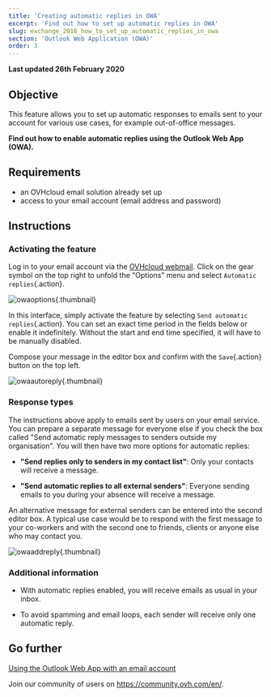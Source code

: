 ```yaml
---
title: 'Creating automatic replies in OWA'
excerpt: 'Find out how to set up automatic replies in OWA'
slug: exchange_2016_how_to_set_up_automatic_replies_in_owa
section: 'Outlook Web Application (OWA)'
order: 3
---
```


**Last updated 26th February 2020**

## Objective

This feature allows you to set up automatic responses to emails sent to your account for various use cases, for example out-of-office messages.

**Find out how to enable automatic replies using the Outlook Web App (OWA).**


## Requirements

- an OVHcloud email solution already set up
- access to your email account (email address and password)


## Instructions

### Activating the feature

Log in to your email account via the [OVHcloud webmail](https://www.ovh.com.au/mail/). Click on the gear symbol on the top right to unfold the "Options" menu and select `Automatic replies`{.action}.

![owaoptions](images/exchange-autorep-step1.png){.thumbnail}

In this interface, simply activate the feature by selecting `Send automatic replies`{.action}. You can set an exact time period in the fields below or enable it indefinitely. Without the start and end time specified, it will have to be manually disabled. 

Compose your message in the editor box and confirm with the `Save`{.action} button on the top left.

![owaautoreply](images/exchange-autorep-step2.png){.thumbnail}


### Response types

The instructions above apply to emails sent by users on your email service. You can prepare a separate message for everyone else if you check the box called "Send automatic reply messages to senders outside my organisation". You will then have two more options for automatic replies:

- **"Send replies only to senders in my contact list"**: Only your contacts will receive a message.

- **"Send automatic replies to all external senders"**: Everyone sending emails to you during your absence will receive a message.

An alternative message for external senders can be entered into the second editor box. A typical use case would be to respond with the first message to your co-workers and with the second one to friends, clients or anyone else who may contact you.

![owaaddreply](images/exchange-autorep-step3.png){.thumbnail}


### Additional information

- With automatic replies enabled, you will receive emails as usual in your inbox.

- To avoid spamming and email loops, each sender will receive only one automatic reply.


## Go further

[Using the Outlook Web App with an email account](../exchange_2016_outlook_web_app_user_guide/)

Join our community of users on <https://community.ovh.com/en/>.